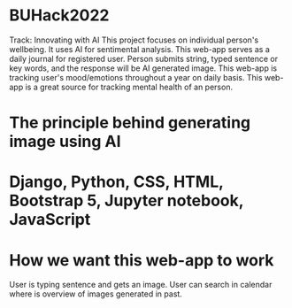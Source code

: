 # BUHack2022
Track: Innovating with AI
This project focuses on individual person's wellbeing. It uses AI for sentimental analysis. This web-app serves as a daily journal for registered user.
Person submits string, typed sentence or key words, and the response will be AI generated image. This web-app is tracking user's mood/emotions throughout a year on daily basis. This web-app is a great source for tracking mental health of an person. 

# The principle behind generating image using AI



# Django, Python, CSS, HTML, Bootstrap 5, Jupyter notebook, JavaScript


# How we want this web-app to work
User is typing sentence and gets an image. User can search in calendar where is overview of images generated in past.
